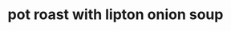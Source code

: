 ---
servings: 12 servings
notes:
ingredients: |-
  * In a slow cooker, mix cream of mushroom soup, dry onion soup mix and water
  * Place pot roast in slow cooker and coat with soup mixture
  * Cook on high setting for 3 to 4 hours, or on low setting for 8 to 9 hours
directions: |-
  * 2 (10.75 ounce) cans condensed cream of mushroom soup
  * 1 (1 ounce) package dry onion soup mix
  * 1 1/4 cups water
  * 5 1/2 pounds pot roast
rating:
ease: easy
category: main course
subcategory: ['crockpot']
href: 'https://allrecipes.com/recipe/16066/awesome-slow-cooker-pot-roast/'
totalTime: 8 hrs 10 mins
cookTime: 8 hrs
prepTime: 10 mins
title: pot roast with lipton onion soup
path: /pot-roast-with-lipton-onion-soup
---